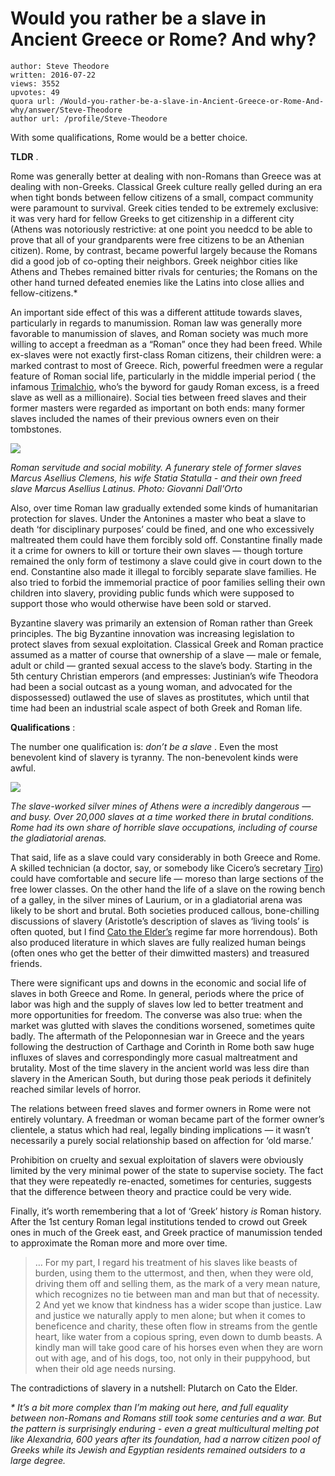 # Would you rather be a slave in Ancient Greece or Rome? And why?

	author: Steve Theodore
	written: 2016-07-22
	views: 3552
	upvotes: 49
	quora url: /Would-you-rather-be-a-slave-in-Ancient-Greece-or-Rome-And-why/answer/Steve-Theodore
	author url: /profile/Steve-Theodore


With some qualifications, Rome would be a better choice.

__TLDR__ .

Rome was generally better at dealing with non-Romans than Greece was at dealing with non-Greeks. Classical Greek culture really gelled during an era when tight bonds between fellow citizens of a small, compact community were paramount to survival. Greek cities tended to be extremely exclusive: it was very hard for fellow Greeks to get citizenship in a different city (Athens was notoriously restrictive: at one point you needcd to be able to prove that all of your grandparents were free citizens to be an Athenian citizen). Rome, by contrast, became powerful largely because the Romans did a good job of co-opting their neighbors. Greek neighbor cities like Athens and Thebes remained bitter rivals for centuries; the Romans on the other hand turned defeated enemies like the Latins into close allies and fellow-citizens.*

An important side effect of this was a different attitude towards slaves, particularly in regards to manumission. Roman law was generally more favorable to manumission of slaves, and Roman society was much more willing to accept a freedman as a “Roman” once they had been freed. While ex-slaves were not exactly first-class Roman citizens, their children were: a marked contrast to most of Greece. Rich, powerful freedmen were a regular feature of Roman social life, particularly in the middle imperial period ( the infamous [Trimalchio](https://en.wikipedia.org/wiki/Trimalchio), who’s the byword for gaudy Roman excess, is a freed slave as well as a millionaire). Social ties between freed slaves and their former masters were regarded as important on both ends: many former slaves included the names of their previous owners even on their tombstones.

![](https://qph.fs.quoracdn.net/main-qimg-495f10f65ae9ecef874c2c8ecab36e42)

_Roman servitude and social mobility. A funerary stele of former slaves Marcus Asellius Clemens, his wife Statia Statulla - and their own freed slave Marcus Asellius Latinus. Photo: Giovanni Dall'Orto_ 

Also, over time Roman law gradually extended some kinds of humanitarian protection for slaves. Under the Antonines a master who beat a slave to death ‘for disciplinary purposes’ could be fined, and one who excessively maltreated them could have them forcibly sold off. Constantine finally made it a crime for owners to kill or torture their own slaves — though torture remained the only form of testimony a slave could give in court down to the end. Constantine also made it illegal to forcibly separate slave families. He also tried to forbid the immemorial practice of poor families selling their own children into slavery, providing public funds which were supposed to support those who would otherwise have been sold or starved.

Byzantine slavery was primarily an extension of Roman rather than Greek principles. The big Byzantine innovation was increasing legislation to protect slaves from sexual exploitation. Classical Greek and Roman practice assumed as a matter of course that ownership of a slave — male or female, adult or child — granted sexual access to the slave’s body. Starting in the 5th century Christian emperors (and empresses: Justinian’s wife Theodora had been a social outcast as a young woman, and advocated for the dispossessed) outlawed the use of slaves as prostitutes, which until that time had been an industrial scale aspect of both Greek and Roman life.

__Qualifications__ :

The number one qualification is: _don’t be a slave_ . Even the most benevolent kind of slavery is tyranny. The non-benevolent kinds were awful.

![](https://qph.fs.quoracdn.net/main-qimg-d1bad9f732e99ea1a4f931dfdae626bf)

_The slave-worked silver mines of Athens were a incredibly dangerous — and busy. Over 20,000 slaves at a time worked there in brutal conditions. Rome had its own share of horrible slave occupations, including of course the gladiatorial arenas._ 

That said, life as a slave could vary considerably in both Greece and Rome. A skilled technician (a doctor, say, or somebody like Cicero’s secretary [Tiro](https://en.wikipedia.org/wiki/Marcus_Tullius_Tiro)) could have comfortable and secure life — moreso than large sections of the free lower classes. On the other hand the life of a slave on the rowing bench of a galley, in the silver mines of Laurium, or in a gladiatorial arena was likely to be short and brutal. Both societies produced callous, bone-chilling discussions of slavery (Aristotle’s description of slaves as ‘living tools’ is often quoted, but I find [Cato the Elder’s](http://penelope.uchicago.edu/Thayer/E/Roman/Texts/Plutarch/Lives/Cato_Major*.html) regime far more horrendous). Both also produced literature in which slaves are fully realized human beings (often ones who get the better of their dimwitted masters) and treasured friends.

There were significant ups and downs in the economic and social life of slaves in both Greece and Rome. In general, periods where the price of labor was high and the supply of slaves low led to better treatment and more opportunities for freedom. The converse was also true: when the market was glutted with slaves the conditions worsened, sometimes quite badly. The aftermath of the Peloponnesian war in Greece and the years following the destruction of Carthage and Corinth in Rome both saw huge influxes of slaves and correspondingly more casual maltreatment and brutality. Most of the time slavery in the ancient world was less dire than slavery in the American South, but during those peak periods it definitely reached similar levels of horror.

The relations between freed slaves and former owners in Rome were not entirely voluntary. A freedman or woman became part of the former owner’s clientele, a status which had real, legally binding implications — it wasn’t necessarily a purely social relationship based on affection for ‘old marse.’

Prohibition on cruelty and sexual exploitation of slavers were obviously limited by the very minimal power of the state to supervise society. The fact that they were repeatedly re-enacted, sometimes for centuries, suggests that the difference between theory and practice could be very wide.

Finally, it’s worth remembering that a lot of ‘Greek’ history _is_  Roman history. After the 1st century Roman legal institutions tended to crowd out Greek ones in much of the Greek east, and Greek practice of manumission tended to approximate the Roman more and more over time.



> … For my part, I regard his treatment of his slaves like beasts of burden, using them to the uttermost, and then, when they were old, driving them off and selling them, as the mark of a very mean nature, which recognizes no tie between man and man but that of necessity. 2 And yet we know that kindness has a wider scope than justice. Law and justice we naturally apply to men alone; but when it comes to beneficence and charity, these often flow in streams from the gentle heart, like water from a copious spring, even down to dumb beasts. A kindly man will take good care of his horses even when they are worn out with age, and of his dogs, too, not only in their puppyhood, but when their old age needs nursing.

The contradictions of slavery in a nutshell: Plutarch on Cato the Elder.



_* It’s a bit more complex than I’m making out here, and full equality between non-Romans and Romans still took some centuries and a war. But the pattern is surprisingly enduring - even a great multicultural melting pot like Alexandria, 600 years after its foundation, had a narrow citizen pool of Greeks while its Jewish and Egyptian residents remained outsiders to a large degree._ 

